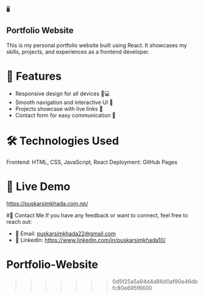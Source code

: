  🖥️ <h2>Portfolio Website</h2>
This is my personal portfolio website built using React. It showcases my skills, projects, and experiences as a frontend developer.

# 🚀 Features
 - Responsive design for all devices 📱💻
 - Smooth navigation and interactive UI 🎨
 - Projects showcase with live links 🔗
 - Contact form for easy communication 📩

# 🛠️ Technologies Used
Frontend: HTML, CSS, JavaScript, React
Deployment: GitHub Pages 

# 📌 Live Demo
https://puskarsimkhada.com.np/

#📧 Contact Me
If you have any feedback or want to connect, feel free to reach out:
 - 📩 Email: puskarsimkhada22@gmail.com
 - 📱 LinkedIn: https://www.linkedin.com/in/puskarsimkhada10/

# Portfolio-Website
>>>>>>> 0d5f25a5a94d4d86d0af90e46dbfc80e695f6600
